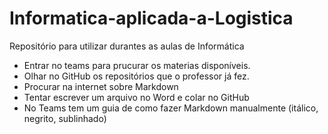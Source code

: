 # Informatica-aplicada-a-Logistica
Repositório para utilizar durantes as aulas de Informática
* Entrar no teams para prucurar os materias disponíveis.
* Olhar no GitHub os repositórios que o professor já fez.
* Procurar na internet sobre Markdown
* Tentar escrever um arquivo no Word e colar no GitHub
* No Teams tem um guia de como fazer Markdown manualmente (itálico, negrito, sublinhado)
